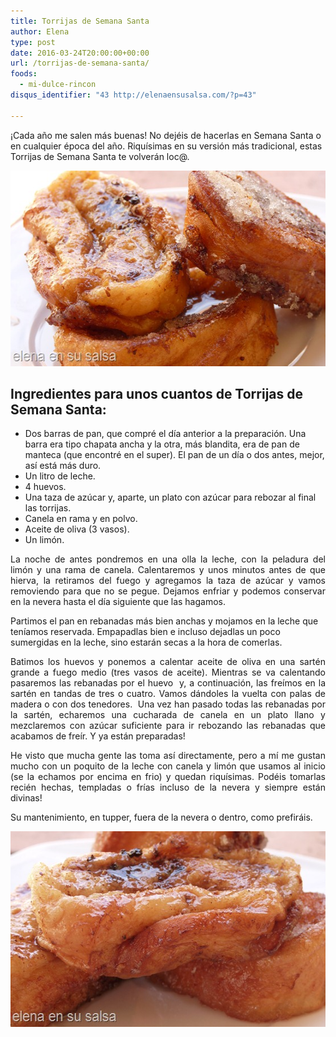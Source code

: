 ```yaml
---
title: Torrijas de Semana Santa
author: Elena
type: post
date: 2016-03-24T20:00:00+00:00
url: /torrijas-de-semana-santa/
foods:
  - mi-dulce-rincon
disqus_identifier: "43 http://elenaensusalsa.com/?p=43"

---
```

¡Cada año me salen más buenas! No dejéis de hacerlas en Semana Santa o en cualquier época del año. Riquísimas en su versión más tradicional, estas Torrijas de Semana Santa te volverán loc@.

[<img class="alignnone size-full wp-image-287" src="/2018/03/P1050913_thumb-25255B6-25255D.jpg" alt="" width="557" height="313" />][1]

## Ingredientes para unos cuantos de Torrijas de Semana Santa:

  * Dos barras de pan, que compré el día anterior a la preparación. Una barra era tipo chapata ancha y la otra, más blandita, era de pan de manteca (que encontré en el super). El pan de un día o dos antes, mejor, así está más duro.
  * Un litro de leche.
  * 4 huevos.
  * Una taza de azúcar y, aparte, un plato con azúcar para rebozar al final las torrijas.
  * Canela en rama y en polvo.
  * Aceite de oliva (3 vasos).
  * Un limón.

<p align="justify">
  La noche de antes pondremos en una olla la leche, con la peladura del limón y una rama de canela. Calentaremos y unos minutos antes de que hierva, la retiramos del fuego y agregamos la taza de azúcar y vamos removiendo para que no se pegue. Dejamos enfriar y podemos conservar en la nevera hasta el día siguiente que las hagamos.
</p>

Partimos el pan en rebanadas más bien anchas y mojamos en la leche que teníamos reservada. Empapadlas bien e incluso dejadlas un poco sumergidas en la leche, sino estarán secas a la hora de comerlas.

<p align="justify">
  Batimos los huevos y ponemos a calentar aceite de oliva en una sartén grande a fuego medio (tres vasos de aceite). Mientras se va calentando pasaremos las rebanadas por el huevo  y, a continuación, las freímos en la sartén en tandas de tres o cuatro. Vamos dándoles la vuelta con palas de madera o con dos tenedores.  Una vez han pasado todas las rebanadas por la sartén, echaremos una cucharada de canela en un plato llano y mezclaremos con azúcar suficiente para ir rebozando las rebanadas que acabamos de freír. Y ya están preparadas!
</p>

<p align="justify">
  He visto que mucha gente las toma así directamente, pero a mí me gustan mucho con un poquito de la leche con canela y limón que usamos al inicio (se la echamos por encima en frio) y quedan riquísimas. Podéis tomarlas recién hechas, templadas o frías incluso de la nevera y siempre están divinas!
</p>

Su mantenimiento, en tupper, fuera de la nevera o dentro, como prefiráis.

[<img class="alignnone size-full wp-image-288" src="/2018/03/P1050912_thumb-25255B5-25255D.jpg" alt="" width="557" height="313" />][2]

 [1]: /2018/03/P1050913_thumb-25255B6-25255D.jpg
 [2]: /2018/03/P1050912_thumb-25255B5-25255D.jpg
